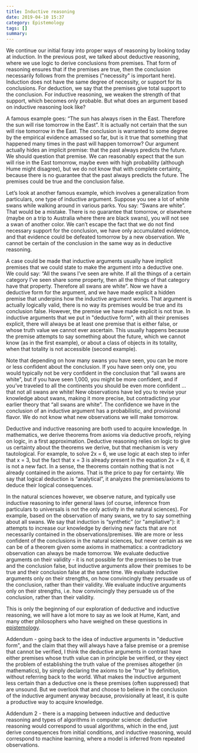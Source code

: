 ```yaml
---
title: Inductive reasoning
date: 2019-04-10 15:37
category: Epistemology
tags: []
summary: 
---
```

We continue our initial foray into proper ways of reasoning by looking today at induction. In the previous post, we talked about deductive reasoning, where we use logic to derive conclusions from premises. That form of reasoning ensures that if the premises are true, then the conclusion necessarily follows from the premises ("necessity" is important here). Induction does not have the same degree of necessity, or support for its conclusions. For deduction, we say that the premises give total support to the conclusion. For inductive reasoning, we weaken the strength of that support, which becomes only probable. But what does an argument based on inductive reasoning look like?

A famous example goes: “The sun has always risen in the East. Therefore the sun will rise tomorrow in the East”. It is actually not certain that the sun will rise tomorrow in the East. The conclusion is warranted to some degree by the empirical evidence amassed so far, but is it true that something that happened many times in the past will happen tomorrow? Our argument actually hides an implicit premise: that the past always predicts the future. We should question that premise. We can reasonably expect that the sun will rise in the East tomorrow, maybe even with high probability (although Hume might disagree), but we do not know that with complete certainty, because there is no guarantee that the past always predicts the future. The premises could be true and the conclusion false.

Let’s look at another famous example, which involves a generalization from particulars, one type of inductive argument. Suppose you see a lot of white swans while walking around in various parks. You say: “Swans are white”. That would be a mistake. There is no guarantee that tomorrow, or elsewhere (maybe on a trip to Australia where there are black swans), you will not see a swan of another color. We can’t escape the fact that we do not find necessary support for the conclusion, we have only accumulated evidence, and that evidence could be defeated tomorrow by a new observation. We cannot be certain of the conclusion in the same way as in deductive reasoning.

A case could be made that inductive arguments usually have implicit premises that we could state to make the argument into a deductive one. We could say: “All the swans I’ve seen are white. If all the things of a certain category I’ve seen share some property, then all the things of that category have that property. Therefore all swans are white”. Now we have a deductive form for the argument, and we have made explicit a hidden premise that underpins how the inductive argument works. That argument is actually logically valid, there is no way its premises would be true and its conclusion false. However, the premise we have made explicit is not true. In inductive arguments that we put in "deductive form", with all their premises explicit, there will always be at least one premise that is either false, or whose truth value we cannot ever ascertain. This usually happens because the premise attempts to say something about the future, which we cannot know (as in the first example), or about a class of objects in its totality, when that totality is not accessible (second example).

Note that depending on how many swans you have seen, you can be more or less confident about the conclusion. If you have seen only one, you would typically not be very confident in the conclusion that “all swans are white”, but if you have seen 1,000, you might be more confident, and if you’ve traveled to all the continents you should be even more confident … that not all swans are white! New observations have led you to revise your knowledge about swans, making it more precise, but contradicting your earlier theory that “all swans are white”. The confidence we have in the conclusion of an inductive argument has a probabilistic, and provisional flavor. We do not know what new observations we will make tomorrow.

Deductive and inductive reasoning are both used to acquire knowledge. In mathematics, we derive theorems from axioms via deductive proofs, relying on logic, in a first approximation. Deductive reasoning relies on logic to give us certainty about the theorems we derive, but that mechanism is very tautological. For example, to solve 2x = 6, we use logic at each step to infer that x = 3, but the fact that x = 3 is already present in the equation 2x = 6, it is not a new fact. In a sense, the theorems contain nothing that is not already contained in the axioms. That is the price to pay for certainty. We say that logical deduction is “analytical”, it analyzes the premises/axioms to deduce their logical consequences.

In the natural sciences however, we observe nature, and typically use inductive reasoning to infer general laws (of course, inference from particulars to universals is not the only activity in the natural sciences). For example, based on the observation of many swans, we try to say something about all swans. We say that induction is “synthetic” (or "ampliative"): it attempts to increase our knowledge by deriving new facts that are not necessarily contained in the observations/premises. We are more or less confident of the conclusions in the natural sciences, but never certain as we can be of a theorem given some axioms in mathematics: a contradictory observation can always be made tomorrow. We evaluate deductive arguments on their validity - it is not possible for the premises to be true and the conclusion false, but inductive arguments allow their premises to be true and their conclusion false at the same time. We evaluate inductive arguments only on their strengths, on how convincingly they persuade us of the conclusion, rather than their validity. We evaluate inductive arguments only on their strengths, i.e. how convincingly they persuade us of the conclusion, rather than their validity.

This is only the beginning of our exploration of deductive and inductive reasoning, we will have a lot more to say as we look at Hume, Kant, and many other philosophers who have weighed on these questions in <a href="/longer#epistemology">epistemology</a>.

Addendum - going back to the idea of inductive arguments in "deductive form", and the claim that they will always have a false premise or a premise that cannot be verified, I think the deductive arguments in contrast have either premises whose truth value can in principle be verified, or they eject the problem of establishing the truth value of the premises altogether (in mathematics), by simply declaring the axioms to be "true" by definition, without referring back to the world. What makes the inductive argument less certain than a deductive one is these premises (often suppressed) that are unsound. But we overlook that and choose to believe in the conclusion of the inductive argument anyway because, provisionally at least, it is quite a productive way to acquire knowledge.

Addendum 2 - there is a mapping between inductive and deductive reasoning and types of algorithms in computer science: deductive reasoning would correspond to usual algorithms, which in the end, just derive consequences from initial conditions, and inductive reasoning, would correspond to machine learning, where a model is inferred from repeated observations. 

